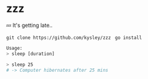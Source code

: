 # zzz
💤 It's getting late..

`git clone https://github.com/kysley/zzz`
` go install`


```bash
Usage:
> sleep [duration] 

> sleep 25
# -> Computer hibernates after 25 mins
```
